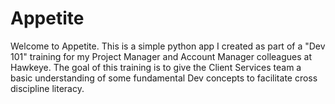 # Appetite

Welcome to Appetite. This is a simple python app I created as part of a "Dev 101" training for my Project Manager and Account Manager colleagues at Hawkeye. The goal of this training is to give the Client Services team a basic understanding of some fundamental Dev concepts to facilitate cross discipline literacy. 
